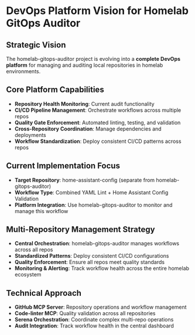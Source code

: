# DevOps Platform Vision for Homelab GitOps Auditor

## Strategic Vision
The homelab-gitops-auditor project is evolving into a **complete DevOps platform** for managing and auditing local repositories in homelab environments.

## Core Platform Capabilities
- **Repository Health Monitoring**: Current audit functionality
- **CI/CD Pipeline Management**: Orchestrate workflows across multiple repos
- **Quality Gate Enforcement**: Automated linting, testing, and validation
- **Cross-Repository Coordination**: Manage dependencies and deployments
- **Workflow Standardization**: Deploy consistent CI/CD patterns across repos

## Current Implementation Focus
- **Target Repository**: home-assistant-config (separate from homelab-gitops-auditor)
- **Workflow Type**: Combined YAML Lint + Home Assistant Config Validation
- **Platform Integration**: Use homelab-gitops-auditor to monitor and manage this workflow

## Multi-Repository Management Strategy
- **Central Orchestration**: homelab-gitops-auditor manages workflows across all repos
- **Standardized Patterns**: Deploy consistent CI/CD configurations
- **Quality Enforcement**: Ensure all repos meet quality standards
- **Monitoring & Alerting**: Track workflow health across the entire homelab ecosystem

## Technical Approach
- **GitHub MCP Server**: Repository operations and workflow management
- **Code-linter MCP**: Quality validation across all repositories
- **Serena Orchestration**: Coordinate complex multi-repo operations
- **Audit Integration**: Track workflow health in the central dashboard
